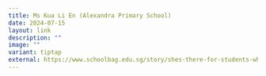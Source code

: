 ```yaml
---
title: Ms Kua Li En (Alexandra Primary School)
date: 2024-07-15
layout: link
description: ""
image: ""
variant: tiptap
external: https://www.schoolbag.edu.sg/story/shes-there-for-students-who-come-to-school-to-be-loved/
---
```

